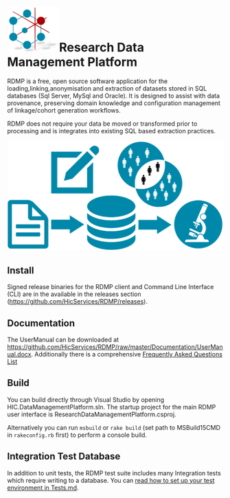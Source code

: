 # ![logo](/Application/ResearchDataManagementPlatform/Icon/mainsmall.png)Research Data Management Platform
RDMP is a free, open source software application for the loading,linking,anonymisation and extraction of datasets stored in SQL databases (Sql Server, MySql and Oracle).  It is designed to assist with data provenance, preserving domain knowledge and configuration management of linkage/cohort generation workflows.

RDMP does not require your data be moved or transformed prior to processing and is integrates into existing SQL based extraction practices.

![image](./Application/ResearchDataManagementPlatform/Icon/RdmpFlow.svg?sanitize=true)

## Install

Signed release binaries for the RDMP client and Command Line Interface (CLI) are in the available in the releases section (https://github.com/HicServices/RDMP/releases).

## Documentation

The UserManual can be downloaded at <https://github.com/HicServices/RDMP/raw/master/Documentation/UserManual.docx>.  Additionally there is a comprehensive [Frequently Asked Questions List](Documentation/CodeTutorials/FAQ.md)

## Build

You can build directly through Visual Studio by opening HIC.DataManagementPlatform.sln.  The startup project for the main RDMP user interface is ResearchDataManagementPlatform.csproj.

Alternatively you can run `msbuild` or `rake build` (set path to MSBuild15CMD in `rakeconfig.rb` first) to perform a console build.

## Integration Test Database
In addition to unit tests, the RDMP test suite includes many Integration tests which require writing to a database.  You can [read how to set up your test environment in Tests.md](Documentation/CodeTutorials/Tests.md).
